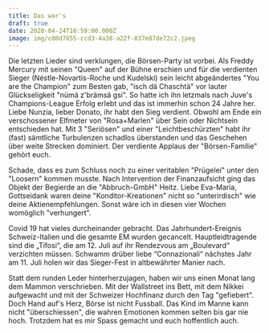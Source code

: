 ```yaml
---
title: Das war's
draft: true
date: 2020-04-24T16:59:00.000Z
image: img/c80d7855-ccd3-4a38-a22f-837e87de72c2.jpeg
---
```

Die letzten Lieder sind verklungen, die Börsen-Party ist vorbei. Als Freddy Mercury mit seinen "Queen" auf der Bühne erschien und für die verdienten Sieger (Néstle-Novartis-Roche und Kudelski) sein leicht abgeändertes "You are the Champion" zum Besten gab, "isch dä Chaschtä" vor lauter Glückseligkeit "nümä z'brämsä gsi".  So hatte ich ihn letzmals nach Juve's Champions-League Erfolg erlebt und das ist immerhin schon 24 Jahre her. Liebe Nunzia, lieber Donato, ihr habt den Sieg verdient. Obwohl am Ende ein verschossener Elfmeter von "Rosa+Marlen" über Sein oder Nichtsein entschieden hat. Mit 3 "Seriösen" und einer "Leichtbeschürzten" habt ihr (fast) sämtliche Turbulenzen schadlos überstanden und das Geschehen über weite Strecken dominiert. Der verdiente Applaus der "Börsen-Familie" gehört euch. 

Schade, dass es zum Schluss noch zu einer veritablen "Prügelei" unter den "Loosern" kommen musste. Nach Intervention der Finanzaufsicht ging das Objekt der Begierde an die "Abbruch-GmbH" Heitz. Liebe Eva-Maria, Gottseidank waren deine "Konditor-Kreationen" nicht so "unterirdisch" wie deine Aktienempfehlungen. Sonst wäre ich in diesen vier Wochen womöglich "verhungert".

Covid 19 hat vieles durcheinander gebracht. Das Jahrhundert-Ereignis Schweiz-Italien und die gesamte EM wurden gecancelt. Hauptleidtragende sind die „Tifosi“, die am 12. Juli auf ihr Rendezvous am „Boulevard“ verzichten müssen. Schwamm drüber liebe “Connazionali“ nächstes Jahr am 11. Juli holen wir das Sieger-Fest in altbewährter Manier nach. 

Statt dem runden Leder hinterherzujagen, haben wir uns einen Monat lang dem Mammon verschrieben. Mit der Wallstreet ins Bett, mit dem Nikkei aufgewacht und mit der Schweizer Hochfinanz durch den Tag "gefiebert". Doch Hand auf's Herz, Börse ist nicht Fussball. Das Kind im Manne kann nicht "überschiessen", die wahren Emotionen kommen selten bis gar nie hoch. Trotzdem hat es mir Spass gemacht und euch hoffentlich auch.